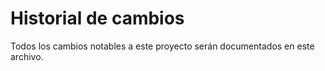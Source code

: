 # Historial de cambios

Todos los cambios notables a este proyecto serán documentados en este archivo.
